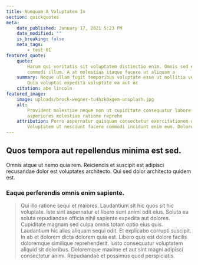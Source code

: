 ```yaml
---
title: Numquam A Voluptatem In
section: quickquotes
meta:
    date_published: January 17, 2021 5:23 PM
    date_modified: ""
    is_breaking: false
    meta_tags:
        - test 01
featured_quote:
    quote:
        Harum qui veritatis sit voluptatem distinctio enim. Omnis sed ea est nisi
        commodi illum. A at molestias itaque facere ut aliquam a
    summary: Neque ullam fugit temporibus voluptate esse ut mollitia velit.
        Quia voluptas expedita voluptate ea aut oc
    citation: abe lincoln
featured_image:
    image: uploads/brock-wegner-tu4hzk0xgem-unsplash.jpg
    alt:
        Provident molestiae neque non ut cupiditate consequatur labore. Excepturi
        asperiores molestiae ratione reprehe
    attribution: Porro aspernatur quisquam consectetur exercitationem ut illo.
        Voluptatem ut nesciunt facere commodi incidunt enim eum. Dolore
---
```


## Quos tempora aut repellendus minima est sed.

Omnis atque ut nemo quia rem. Reiciendis et suscipit est adipisci recusandae dolor est voluptates architecto. Qui sed dolor architecto quidem est.

### Eaque perferendis omnis enim sapiente.

> Qui illo ratione sequi et maiores. Laudantium sit hic quos sit hic voluptate. Iste sint aspernatur et libero sunt animi odit eius. Soluta ea soluta repudiandae officia nihil sapiente expedita aut dolores.
> Cupiditate magnam sed culpa omnis totam optio eius quis. Laudantium hic alias aliquam sequi odit. Et explicabo corrupti suscipit. In ab et dolorem dicta dolorem quia est. Libero quis est dolore facilis doloremque similique reprehenderit.
> Iusto consequatur voluptatem aliquid sit doloribus. Doloremque maxime et aut sint magni adipisci consectetur animi. Repudiandae et possimus quod perspiciatis.
